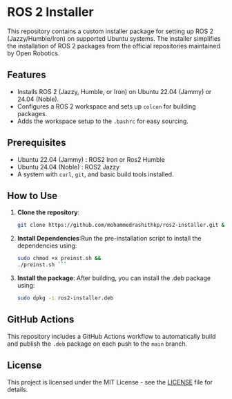 # ROS 2 Installer

This repository contains a custom installer package for setting up ROS 2 (Jazzy/Humble/Iron) on supported Ubuntu systems. The installer simplifies the installation of ROS 2 packages from the official repositories maintained by Open Robotics.

## Features

- Installs ROS 2 (Jazzy, Humble, or Iron) on Ubuntu 22.04 (Jammy) or 24.04 (Noble).
- Configures a ROS 2 workspace and sets up `colcon` for building packages.
- Adds the workspace setup to the `.bashrc` for easy sourcing.

## Prerequisites

- Ubuntu 22.04 (Jammy) : ROS2 Iron or Ros2 Humble 
- Ubuntu 24.04 (Noble) : ROS2 Jazzy
- A system with `curl`, `git`, and basic build tools installed.

## How to Use

1. **Clone the repository**:
   ```bash
   git clone https://github.com/mohammedrashithkp/ros2-installer.git &&  cd ros2-installer/Deb-file  ```

2. **Install Dependencies**:Run the pre-installation script to install the dependencies using: 
   ```bash
   sudo chmod +x preinst.sh &&
   ./preinst.sh ```

3. **Install the package**: After building, you can install the .deb package using:
    ```bash
    sudo dpkg -i ros2-installer.deb
    ```

## GitHub Actions

This repository includes a GitHub Actions workflow to automatically build and publish the `.deb` package on each push to the `main` branch.

## License

This project is licensed under the MIT License - see the [LICENSE](../LICENSE) file for details.

